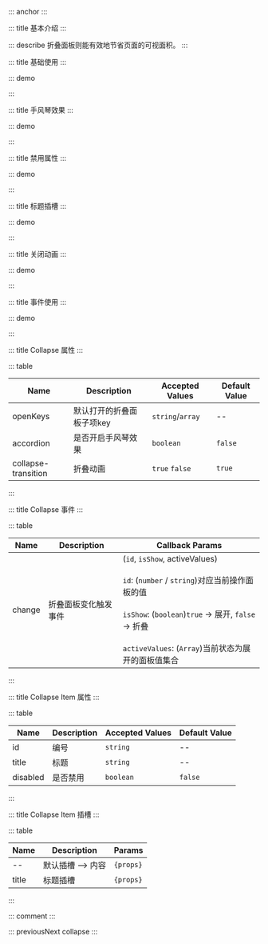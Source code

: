 ::: anchor
:::

::: title 基本介绍
:::

::: describe 折叠面板则能有效地节省页面的可视面积。
:::

::: title 基础使用
:::

::: demo

<template>
  <lay-collapse v-model="openKeys">
    <lay-collapse-item title="标题" id="1"> 内容 </lay-collapse-item>
    <lay-collapse-item title="标题" id="2"> 内容 </lay-collapse-item>
    <lay-collapse-item title="标题" id="3"> 内容 </lay-collapse-item>
  </lay-collapse>
</template>

<script>
import { ref } from 'vue'

export default {
  setup() {

    const openKeys = ref(["1","2","3"])

    return {
      openKeys
    }
  }
}
</script>

:::

::: title 手风琴效果
:::

::: demo

<template>
  <lay-collapse v-model="openKeys2" accordion>
    <lay-collapse-item title="标题1" id="1"> 内容1 </lay-collapse-item>
    <lay-collapse-item title="标题2" id="2"> 内容2 </lay-collapse-item>
    <lay-collapse-item title="标题3" id="3"> 内容3 </lay-collapse-item>
  </lay-collapse>
</template>

<script>
import { ref } from 'vue'

export default {
  setup() {

    const openKeys2 = ref("2")

    return {
      openKeys2
    }
  }
}
</script>

:::

::: title 禁用属性
:::

::: demo

<template>
  <lay-collapse v-model="openKeys3">
    <lay-collapse-item title="标题" id="1" disabled> 内容 </lay-collapse-item>
    <lay-collapse-item title="标题" id="2"> 内容 </lay-collapse-item>
    <lay-collapse-item title="标题" id="3" disabled> 内容 </lay-collapse-item>
  </lay-collapse>
</template>

<script>
import { ref } from 'vue'

export default {
  setup() {

    const openKeys3 = ref(["1","2"])

    return {
      openKeys3
    }
  }
}
</script>

:::

::: title 标题插槽
:::

::: demo

<template>
  <lay-collapse v-model="openKeys4">
    <lay-collapse-item title="标题" id="1"> 
      <template #title>自定义标题<i class="layui-icon layui-icon-heart-fill" style="color:red;"></i></template>
      内容
    </lay-collapse-item>
    <lay-collapse-item title="标题" id="2"> 
      <template v-slot:title="props">自定义标题{{props}}</template>
      内容
    </lay-collapse-item>
    <lay-collapse-item title="标题" id="3"> 内容 </lay-collapse-item>
  </lay-collapse>
</template>

<script>
import { ref } from 'vue'

export default {
  setup() {

    const openKeys4 = ref(["1","2"])

    return {
      openKeys4
    }
  }
}
</script>

:::


::: title 关闭动画
:::

::: demo

<template>
  <lay-collapse v-model="openKeys5" :collapseTransition="collapseTransition">
    <lay-collapse-item title="标题1" id="1"> 内容1 </lay-collapse-item>
    <lay-collapse-item title="标题2" id="2"> 内容2 </lay-collapse-item>
    <lay-collapse-item title="标题3" id="3"> 内容3 </lay-collapse-item>
  </lay-collapse>
</template>

<script>
import { ref } from 'vue'

export default {
  setup() {

    const collapseTransition = ref(false)
    const openKeys5 = ref("2")

    return {
      openKeys5,
      collapseTransition
    }
  }
}
</script>

:::

::: title 事件使用
:::

::: demo

<template>
  <lay-collapse v-model="emit1" @change="change">
    <lay-collapse-item title="标题1" :id="1"> 内容1 </lay-collapse-item>
    <lay-collapse-item title="标题2" :id="2"> 内容2 </lay-collapse-item>
    <lay-collapse-item title="标题3" id="haha"> 内容3 </lay-collapse-item>
  </lay-collapse>
  <div style="color:#ff5722;">F12 打开调试工具 -> console 控制面板进行查看事件输出</div>
</template>

<script>
import { ref } from 'vue'

export default {
  setup() {

    const emit1 = ref([1, 2, "haha"])
    
    const change = function(id, isShow, activeValues){
      console.log("change", id, isShow, activeValues);
    }

    return {
      emit1
    }
  }
}
</script>

:::

::: title Collapse 属性
:::

::: table

| Name      | Description             | Accepted Values | Default Value   |
| --------- | ----------------------- | --------------- | --------------- | 
| openKeys  | 默认打开的折叠面板子项key | `string`/`array`| --              |
| accordion | 是否开启手风琴效果        | `boolean`       |  `false`        |
| collapse-transition  | 折叠动画       | `true` `false` |   `true` |
:::

::: title Collapse 事件
:::

::: table

| Name     | Description          | Callback Params  |
| -------- | -------------------- | ---------------- |
| change   | 折叠面板变化触发事件   | (`id`, `isShow`, activeValues)<br> <br> `id`: (`number` / `string`)对应当前操作面板的值 <br> <br> `isShow`: (`boolean`)`true` -> 展开, `false` -> 折叠 <br> <br> `activeValues`: (`Array`)当前状态为展开的面板值集合|

:::

::: title Collapse Item 属性
:::

::: table

| Name      | Description             | Accepted Values | Default Value   |
| --------- | ----------------------- | --------------- | --------------- | 
| id        | 编号                    | `string`        |      --         |
| title     | 标题                    | `string`        |      --         |
| disabled  | 是否禁用                | `boolean`       |  `false`        |

:::

::: title Collapse Item 插槽
:::

::: table

| Name      | Description             | Params |
| --------- | ----------------------- | --------------- | 
| --        | 默认插槽 --> 内容        | `{props}`        |
| title     | 标题插槽                 | `{props}`        |

:::

::: comment
:::

::: previousNext collapse
:::